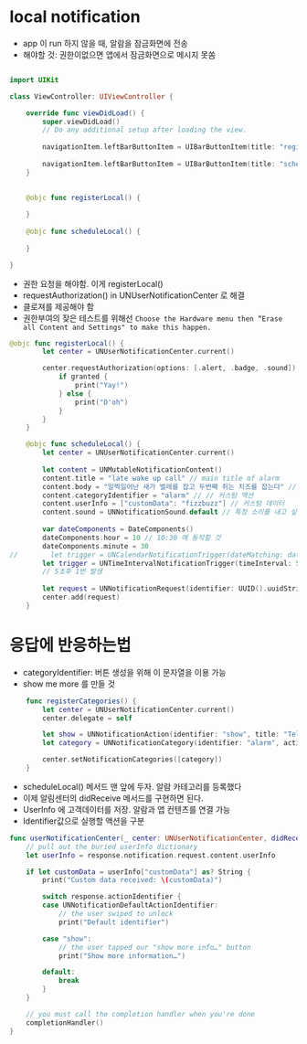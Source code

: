 # local notification

- app 이 run 하지 않을 때, 알람을 잠금화면에 전송
- 해야할 것: 권한이없으면 앱에서 잠금화면으로 메시지 못쏨


```swift

import UIKit

class ViewController: UIViewController {

    override func viewDidLoad() {
        super.viewDidLoad()
        // Do any additional setup after loading the view.
        
        navigationItem.leftBarButtonItem = UIBarButtonItem(title: "register", style: .plain, target: self, action: #selector(registerLocal))
        
        navigationItem.leftBarButtonItem = UIBarButtonItem(title: "schedule", style: .plain, target: self, action: #selector(scheduleLocal))
    }

    
    @objc func registerLocal() {
        
    }
    
    @objc func scheduleLocal() {
        
    }

}


```

- 권한 요청을 해야함. 이게 registerLocal()
- requestAuthorization() in UNUserNotificationCenter 로 해결
- 클로져를 제공해야 함
- 권한부여의 잦은 테스트를 위해선 `Choose the Hardware menu then “Erase all Content and Settings" to make this happen.`
```swift
@objc func registerLocal() {
        let center = UNUserNotificationCenter.current()

        center.requestAuthorization(options: [.alert, .badge, .sound]) { (granted, error) in
            if granted {
                print("Yay!")
            } else {
                print("D'oh")
            }
        }
    }

    @objc func scheduleLocal() {
        let center = UNUserNotificationCenter.current()
        
        let content = UNMutableNotificationContent()
        content.title = "late wake up call" // main title of alarm
        content.body = "일찍일어난 새가 벌레를 잡고 두번째 쥐는 치즈를 잡는다" // main text
        content.categoryIdentifier = "alarm" // // 커스텀 액션
        content.userInfo = ["customData": "fizzbuzz"] // 커스텀 데이터
        content.sound = UNNotificationSound.default // 특정 소리를 내고 싶다면
        
        var dateComponents = DateComponents()
        dateComponents.hour = 10 // 10:30 에 동작할 것
        dateComponents.minute = 30
//        let trigger = UNCalendarNotificationTrigger(dateMatching: dateComponents, repeats: true)
        let trigger = UNTimeIntervalNotificationTrigger(timeInterval: 5, repeats: false)
        // 5초후 1번 발생
        
        let request = UNNotificationRequest(identifier: UUID().uuidString, content: content, trigger: trigger)
        center.add(request)
    }
```

# 응답에 반응하는법 
- categoryIdentifier: 버튼 생성을 위해 이 문자열을 이용 가능
- show me more 를 만들 것

```swift
    func registerCategories() {
        let center = UNUserNotificationCenter.current()
        center.delegate = self

        let show = UNNotificationAction(identifier: "show", title: "Tell me more…", options: .foreground)
        let category = UNNotificationCategory(identifier: "alarm", actions: [show], intentIdentifiers: [])

        center.setNotificationCategories([category])
    }
```

- scheduleLocal() 메서드 맨 앞에 두자. 알람 카테고리를 등록했다
- 이제 알림센터의 didReceive 메서드를 구현하면 된다.
- UserInfo 에 고객데이터를 저장. 알람과 앱 컨텐츠를 연결 가능
- Identifier값으로 실행할 액션을 구분
```swift
func userNotificationCenter(_ center: UNUserNotificationCenter, didReceive response: UNNotificationResponse, withCompletionHandler completionHandler: @escaping () -> Void) {
    // pull out the buried userInfo dictionary
    let userInfo = response.notification.request.content.userInfo

    if let customData = userInfo["customData"] as? String {
        print("Custom data received: \(customData)")

        switch response.actionIdentifier {
        case UNNotificationDefaultActionIdentifier:
            // the user swiped to unlock
            print("Default identifier")

        case "show":
            // the user tapped our "show more info…" button
            print("Show more information…")

        default:
            break
        }
    }

    // you must call the completion handler when you're done
    completionHandler()
}
```


